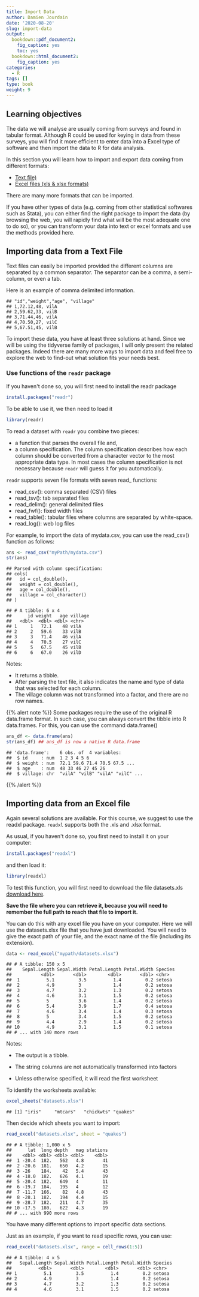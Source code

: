 ```yaml
---
title: Import Data
author: Damien Jourdain
date: '2020-08-20'
slug: import-data
output: 
  bookdown::pdf_document2:
    fig_caption: yes
    toc: yes
  bookdown::html_document2:
    fig_caption: yes
categories:
  - R
tags: []
type: book
weight: 9
---
```




## Learning objectives

The data we will analyse are usually coming from surveys and found in tabular format. Although R could be used for keying in data from these surveys, you will find it more efficient to enter data into a Excel type of software and then import the data to R for data analysis.  

In this section you will learn how to import and export data coming from different formats:

+ [Text file)](#importing-data-from-a-text-file)
+ [Excel files (xls & xlsx formats)](#importing-data-from-an-excel-file)

There are many more formats that can be imported. 

If you have other types of data (e.g. coming from other statistical softwares such as Stata), you can either find the right package to import the data (by browsing the web, you will rapidly find what will be the most adequate one to do so), or you can transform your data into text or excel formats and use the methods provided here.

## Importing data from a Text File

Text files can easily be imported provided the different columns are separated by a common separator. The separator can be a comma, a semi-column, or even a tab.

Here is an example of comma delimited information.


```
## "id","weight","age", "village"
## 1,72.12,48, vilA
## 2,59.62,33, vilB
## 3,71.44,46, vilA
## 4,70.50,27, vilC
## 5,67.51,45, vilB
```

To import these data, you have at least three solutions at hand. Since we will be using the tidyverse family of packages, I will only present the related packages. Indeed there are many more ways to import data and feel free to explore the web to find-out what solution fits your needs best.

### Use functions of the `readr` package

If you haven't done so, you will first need to install the readr package

```r
install.packages("readr")
```

To be able to use it, we then need to load it

```r
library(readr)
```

To read a dataset with `readr` you combine two pieces: 

+ a function that parses the overall file and, 
+ a column specification. The column specification describes how each column should be converted from a character vector to the most appropriate data type. In most cases the column specification is not necessary because `readr` will guess it for you automatically.

`readr` supports seven file formats with seven read_ functions:

+    read_csv(): comma separated (CSV) files
+    read_tsv(): tab separated files
+    read_delim(): general delimited files
+    read_fwf(): fixed width files
+    read_table(): tabular files where columns are separated by white-space.
+    read_log(): web log files

For example, to import the data of mydata.csv, you can use the read_csv() function as follows:

```r
ans <- read_csv("myPath/mydata.csv")
str(ans)
```


```
## Parsed with column specification:
## cols(
##   id = col_double(),
##   weight = col_double(),
##   age = col_double(),
##   village = col_character()
## )
```

```
## # A tibble: 6 x 4
##      id weight   age village
##   <dbl>  <dbl> <dbl> <chr>  
## 1     1   72.1    48 vilA   
## 2     2   59.6    33 vilB   
## 3     3   71.4    46 vilA   
## 4     4   70.5    27 vilC   
## 5     5   67.5    45 vilB   
## 6     6   67.0    26 vilD
```

Notes: 

+ It returns a tibble. 
+ After parsing the text file, it also indicates the name and type of data that was selected for each column. 
+ The village column was not transformed into a factor, and there are no row names. 

{{% alert note %}}
Some packages require the use of the original R data.frame format. In such case, you can always convert 
the tibble into R data.frames. For this, you can use the command data.frame()


```r
ans_df <- data.frame(ans)
str(ans_df) ## ans_df is now a native R data.frame
```

```
## 'data.frame':	6 obs. of  4 variables:
##  $ id     : num  1 2 3 4 5 6
##  $ weight : num  72.1 59.6 71.4 70.5 67.5 ...
##  $ age    : num  48 33 46 27 45 26
##  $ village: chr  "vilA" "vilB" "vilA" "vilC" ...
```

{{% /alert %}}


## Importing data from an Excel file

Again several solutions are available. For this course, we suggest to use the 
readxl package. `readxl` supports both the .xls and .xlsx format. 

As usual, if you haven't done so, you first need to install it on your computer:

```r
install.packages("readxl")
```
and then load it:

```r
library(readxl)
```

To test this function, you will first need to download the file datasets.xls
[download here](/files/datasets.xlsx). 

**Save the file where you can retrieve it, because you will need to remember the full path to reach that file to import it.**

You can do this with any excel file you have on your computer. Here we will use the datasets.xlsx file that you have just downloaded. You will need to give the exact path of your file, and the exact name of the file (including its extension).


```r
data <- read_excel("mypath/datasets.xlsx")
```


```
## # A tibble: 150 x 5
##    Sepal.Length Sepal.Width Petal.Length Petal.Width Species
##           <dbl>       <dbl>        <dbl>       <dbl> <chr>  
##  1          5.1         3.5          1.4         0.2 setosa 
##  2          4.9         3            1.4         0.2 setosa 
##  3          4.7         3.2          1.3         0.2 setosa 
##  4          4.6         3.1          1.5         0.2 setosa 
##  5          5           3.6          1.4         0.2 setosa 
##  6          5.4         3.9          1.7         0.4 setosa 
##  7          4.6         3.4          1.4         0.3 setosa 
##  8          5           3.4          1.5         0.2 setosa 
##  9          4.4         2.9          1.4         0.2 setosa 
## 10          4.9         3.1          1.5         0.1 setosa 
## # ... with 140 more rows
```

Notes: 

+ The output is a tibble. 

+ The string columns are not automatically transformed into factors

+ Unless otherwise specified, it will read the first worksheet  

To identify the worksheets available:

```r
excel_sheets("datasets.xlsx")
```

```
## [1] "iris"     "mtcars"   "chickwts" "quakes"
```

Then decide which sheets you want to import:

```r
read_excel("datasets.xlsx", sheet = "quakes")
```

```
## # A tibble: 1,000 x 5
##      lat  long depth   mag stations
##    <dbl> <dbl> <dbl> <dbl>    <dbl>
##  1 -20.4  182.   562   4.8       41
##  2 -20.6  181.   650   4.2       15
##  3 -26    184.    42   5.4       43
##  4 -18.0  182.   626   4.1       19
##  5 -20.4  182.   649   4         11
##  6 -19.7  184.   195   4         12
##  7 -11.7  166.    82   4.8       43
##  8 -28.1  182.   194   4.4       15
##  9 -28.7  182.   211   4.7       35
## 10 -17.5  180.   622   4.3       19
## # ... with 990 more rows
```

You have many different options to import specific data sections. 

Just as an example, if you want to read specific rows, you can use:

```r
read_excel("datasets.xlsx", range = cell_rows(1:5))
```

```
## # A tibble: 4 x 5
##   Sepal.Length Sepal.Width Petal.Length Petal.Width Species
##          <dbl>       <dbl>        <dbl>       <dbl> <chr>  
## 1          5.1         3.5          1.4         0.2 setosa 
## 2          4.9         3            1.4         0.2 setosa 
## 3          4.7         3.2          1.3         0.2 setosa 
## 4          4.6         3.1          1.5         0.2 setosa
```


